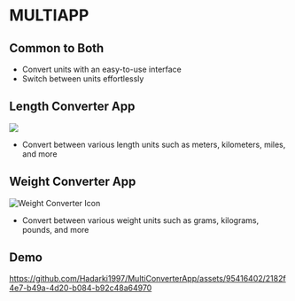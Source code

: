# MULTIAPP

## Common to Both
- Convert units with an easy-to-use interface
- Switch between units effortlessly

## Length Converter App
![](https://i.imgur.com/IURpf9B.png)

- Convert between various length units such as meters, kilometers, miles, and more

## Weight Converter App

![Weight Converter Icon](https://i.imgur.com/9yZvcHT.png)

- Convert between various weight units such as grams, kilograms, pounds, and more


## Demo



https://github.com/Hadarki1997/MultiConverterApp/assets/95416402/2182f4e7-b49a-4d20-b084-b92c48a64970


